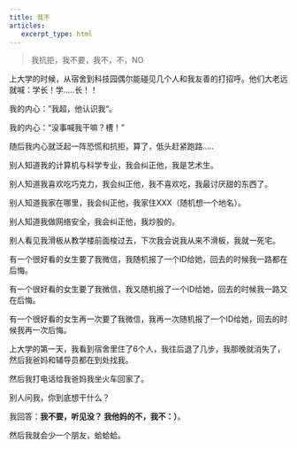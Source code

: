 ```yaml
---
title: 我不
articles:
   excerpt_type: html
---
```


> 我抗拒，我不要，我不，不，NO

上大学的时候，从宿舍到科技园偶尔能碰见几个人和我友善的打招呼。他们大老远就喊：学长！学…..长！！

我的内心：”我超，他认识我“。

我的内心：“没事喊我干嘛？槽！”

随后我内心就泛起一阵恐慌和抗拒，算了，低头赶紧跑路…..

别人知道我的计算机与科学专业，我会纠正他，我是艺术生。

别人知道我喜欢吃巧克力，我会纠正他，我不喜欢吃，我最讨厌甜的东西了。

别人知道我家在哪里，我会纠正他，我家住XXX（随机想一个地名）。

别人知道我做网络安全，我会纠正他，我炒股的。

别人看见我滑板从教学楼前面梭过去，下次我会说我从来不滑板，我就一死宅。

有一个很好看的女生要了我微信，我随机报了一个ID给她，回去的时候我一路都在后悔。

有一个很好看的女生要了我微信，我又随机报了一个ID给她，回去的时候我一路又在后悔。

有一个很好看的女生再一次要了我微信，我再一次随机报了一个ID给她，回去的时候我再一次后悔。

上大学的第一天，我看到宿舍里住了6个人，我往后退了几步，我那晚就消失了，然后我爸妈和辅导员都在到处找我。

然后我打电话给我爸妈我坐火车回家了。

别人问我，你到底想干什么？

我回答：**我不要，听见没？ 我他妈的不，我不：）**。

然后我就会少一个朋友，蛤蛤蛤。
